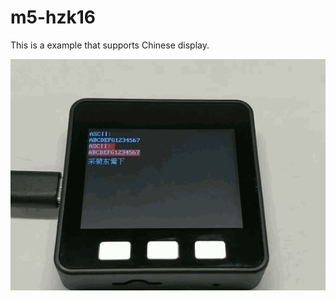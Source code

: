 # m5-hzk16

This is a example that supports Chinese display.

<img src="./m5core_display_chinese.gif">

